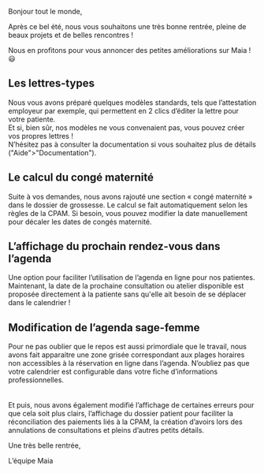 Bonjour tout le monde,

Après ce bel été, nous vous souhaitons une très bonne rentrée, pleine de beaux projets et de belles rencontres !  

Nous en profitons pour vous annoncer des petites améliorations sur Maia ! 😃  


## Les lettres-types 

Nous vous avons préparé quelques modèles standards, tels que l’attestation employeur par exemple, qui permettent en 2 clics d’éditer la lettre pour votre patiente.  
Et si, bien sûr, nos modèles ne vous convenaient pas, vous pouvez créer vos propres lettres !  
N’hésitez pas à consulter la documentation si vous souhaitez plus de détails ("Aide">"Documentation").   

## Le calcul du congé maternité

Suite à vos demandes, nous avons rajouté une section « congé maternité » dans le dossier de grossesse. 
Le calcul se fait automatiquement selon les règles de la CPAM. Si besoin, vous pouvez modifier la date manuellement pour décaler les dates de congés maternité.  

## L’affichage du prochain rendez-vous dans l’agenda

Une option pour faciliter l’utilisation de l’agenda en ligne pour nos patientes. Maintenant, la date de la prochaine consultation ou atelier disponible est proposée directement à la patiente sans qu'elle ait besoin de se déplacer dans le calendrier !  

## Modification de l’agenda sage-femme

Pour ne pas oublier que le repos est aussi primordiale que le travail, nous avons fait apparaitre une zone grisée correspondant aux plages horaires non accessibles à la réservation en ligne dans l’agenda. N’oubliez pas que votre calendrier est configurable dans votre fiche d’informations professionnelles.  
<br>
<br>
Et puis, nous avons également modifié l’affichage de certaines erreurs pour que cela soit plus clairs, l’affichage du dossier patient pour faciliter la réconciliation des paiements liés à la CPAM, la création d’avoirs lors des annulations de consultations et pleins d’autres petits détails.  

Une très belle rentrée,

L’équipe Maia
